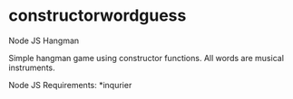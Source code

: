 # constructorwordguess
Node JS Hangman

Simple hangman game using constructor functions. All words are musical instruments. 

Node JS Requirements:
  *inqurier
